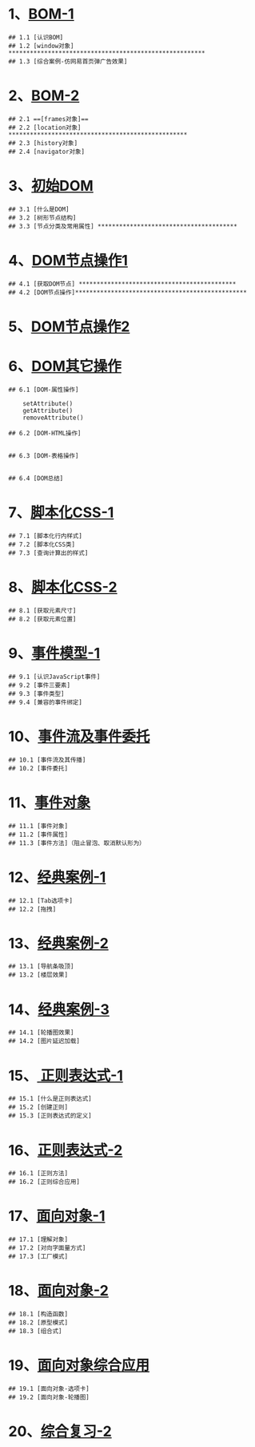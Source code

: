 # 1、[BOM-1](第一天)
	## 1.1 [认识BOM]
	## 1.2 [window对象]	 *******************************************************
	## 1.3 [综合案例-仿网易首页弹广告效果]
	
#  2、[BOM-2](第二天)

	## 2.1 ==[frames对象]==
	## 2.2 [location对象]  **************************************************
	## 2.3 [history对象]
	## 2.4 [navigator对象]
		
#  3、[初始DOM](第三天)

	## 3.1 [什么是DOM]
	## 3.2 [树形节点结构]
	## 3.3 [节点分类及常用属性] ***************************************
	
#  4、[DOM节点操作1](第四天)

	## 4.1 [获取DOM节点] ********************************************
	## 4.2 [DOM节点操作]************************************************

# 5、[DOM节点操作2](第五天)

#  6、[DOM其它操作](第六天)

	## 6.1 [DOM-属性操作]
		
		setAttribute()
		getAttribute()
		removeAttribute()
		
	## 6.2 [DOM-HTML操作]
	
	
	## 6.3 [DOM-表格操作]
	
	
	## 6.4 [DOM总结]
	
#  7、[脚本化CSS-1](第七天)

	## 7.1 [脚本化行内样式]
	## 7.2 [脚本化CSS类]
	## 7.3 [查询计算出的样式]
	
#  8、[脚本化CSS-2](第八天)

	## 8.1 [获取元素尺寸]
	## 8.2 [获取元素位置]
	
#  9、[事件模型-1](第九天)

	## 9.1 [认识JavaScript事件]
	## 9.2 [事件三要素]
	## 9.3 [事件类型]
	## 9.4 [兼容的事件绑定]
	
#  10、[事件流及事件委托](第十天)

	## 10.1 [事件流及其传播]
	## 10.2 [事件委托]

#  11、[事件对象](第十一天)

	## 11.1 [事件对象]
	## 11.2 [事件属性]
	## 11.3 [事件方法]（阻止冒泡、取消默认形为）


#  12、[经典案例-1](第十二天)

	## 12.1 [Tab选项卡]
	## 12.2 [拖拽]

#  13、[经典案例-2](第十三天)

	## 13.1 [导航条吸顶]
	## 13.2 [楼层效果]

#  14、[经典案例-3](第十四天)

	## 14.1 [轮播图效果]
	## 14.2 [图片延迟加载]

#  15、[ 正则表达式-1 ](第十五天)

	## 15.1 [什么是正则表达式]
	## 15.2 [创建正则]
	## 15.3 [正则表达式的定义]

#  16、[正则表达式-2](第十六天)

	## 16.1 [正则方法]
	## 16.2 [正则综合应用]

#  17、[面向对象-1](第十七天)

	## 17.1 [理解对象]
	## 17.2 [对向字面量方式]
	## 17.3 [工厂模式]

#  18、[面向对象-2](第十八天)

	## 18.1 [构造函数]
	## 18.2 [原型模式]
	## 18.3 [组合式]

#  19、[面向对象综合应用](第十九天)

	## 19.1 [面向对象-选项卡]
	## 19.2 [面向对象-轮播图]

#  20、[综合复习-2](第二十天)

